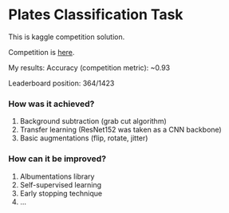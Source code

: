 # Plates Classification Task

This is kaggle competition solution. 

Competition is [here](https://www.kaggle.com/c/platesv2/overview).

My results: Accuracy (competition metric): ~0.93

Leaderboard position: 364/1423

### How was it achieved?

1) Background subtraction (grab cut algorithm)
2) Transfer learning (ResNet152 was taken as a CNN backbone)
3) Basic augmentations (flip, rotate, jitter)

### How can it be improved?

1) Albumentations library
2) Self-supervised learning
3) Early stopping technique
4) ...